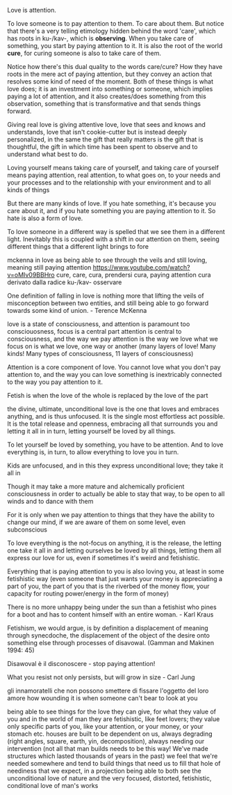 Love is attention. 

To love someone is to pay attention to them. To care about them. But notice that there's a very telling etimology hidden behind the word 'care', which has roots in ku-/kav-, which is **observing**. When you take care of something, you start by paying attention to it. It is also the root of the world **cure**, for curing someone is also to take care of them.

Notice how there's this dual quality to the words care/cure? How they have roots in the mere act of paying attention, but they convey an action that resolves some kind of need of the moment. Both of these things is what love does; it is an investment into something or someone, which implies paying a lot of attention, and it also creates/does something from this observation, something that is transformative and that sends things forward.

Giving real love is giving attentive love, love that sees and knows and understands, love that isn't cookie-cutter but is instead deeply personalized, in the same the gift that really matters is the gift that is thoughtful, the gift in which time has been spent to observe and to understand what best to do.

Loving yourself means taking care of yourself, and taking care of yourself means paying attention, real attention, to what goes on, to your needs and your processes and to the relationship with your environment and to all kinds of things

But there are many kinds of love. If you hate something, it's because you care about it, and if you hate something you are paying attention to it. So hate is also a form of love. 

To love someone in a different way is spelled that we see them in a different light. Inevitably this is coupled with a shift in our attention on them, seeing different things that a different light brings to fore 


mckenna in love as being able to see through the veils and still loving, meaning still paying attention
https://www.youtube.com/watch?v=oMIv09BBHro
cure, care, cura, prendersi cura, paying attention
cura derivato dalla radice ku-/kav- osservare

One definition of falling in love is nothing more that lifting the veils of misconception between two entities, and still being able to go forward towards some kind of union. - Terence McKenna

love is a state of consciousness, and attention is paramount too consciouosness, focus is a central part
attention is central to consciousness, and the way we pay attention is the way we love
what we focus on is what we love, one way or another (many layers of love! Many kinds! Many types of consciousness, 11 layers of consciousness)

Attention is a core component of love. You cannot love what you don't pay attention to, and the way you can love something is inextricably connected to the way you pay attention to it. 

Fetish is when the love of the whole is replaced by the love of the part

the divine, ultimate, unconditional love is the one that loves and embraces anything, and is thus unfocused. It is the single most effortless act possible. It is the total release and openness, embracing all that surrounds you and letting it all in in turn, letting yourself be loved by all things.

To let yourself be loved by something, you have to be attention. And to love everything is, in turn, to allow everything to love you in turn.

Kids are unfocused, and in this they express unconditional love; they take it all in 

Though it may take a more mature and alchemically proficient consciousness in order to actually be able to stay that way, to be open to all winds and to dance with them

For it is only when we pay attention to things that they have the ability to change our mind, if we are aware of them on some level, even subconscious

To love everything is the not-focus on anything, it is the release, the letting one take it all in and letting ourselves be loved by all things, letting them all express our love for us, even if sometimes it's weird and fetishistic.

Everything that is paying attention to you is also loving you, at least in some fetishistic way (even someone that just wants your money is appreciating a part of you, the part of you that is the riverbed of the money flow, your capacity for routing power/energy in the form of money)

There is no more unhappy being under the sun than a fetishist who pines for a boot and has to content himself with an entire woman. - Karl Kraus

Fetishism, we would argue, is by definition a displacement of meaning through synecdoche, the displacement of the object of the desire onto something else through processes of disavowal. (Gamman and Makinen 1994: 45)

Disawoval è il disconoscere - stop paying attention!

What you resist not only persists, but will grow in size - Carl Jung

gli innamoratelli che non possono smettere di fissare l'oggetto del loro amore
how wounding it is when someone can't bear to look at you


being able to see things for the love they can give, for what they value of you
and in the world of man they are fetishistic, like feet lovers; they value only specific parts of you, like your attention, or your money, or your stomach etc.
houses are built to be dependent on us, always degrading (right angles, square, earth, yin, decomposition), always needing our intervention (not all that man builds needs to be this way! We've made structures which lasted thousands of years in the past)
we feel that we're needed somewhere and tend to build things that need us to fill that hole of neediness that we expect, in a projection
being able to both see the unconditional love of nature and the very focused, distorted, fetishistic, conditional love of man's works